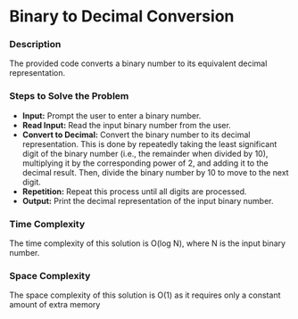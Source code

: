 # Binary to Decimal Conversion


### Description
The provided code converts a binary number to its equivalent decimal representation.

### Steps to Solve the Problem
- **Input:** Prompt the user to enter a binary number.
- **Read Input:** Read the input binary number from the user.
- **Convert to Decimal:** Convert the binary number to its decimal representation. This is done by repeatedly taking the least significant digit of the binary number (i.e., the remainder when divided by 10), multiplying it by the corresponding power of 2, and adding it to the decimal result. Then, divide the binary number by 10 to move to the next digit. 
- **Repetition:** Repeat this process until all digits are processed.
- **Output:** Print the decimal representation of the input binary number.

### Time Complexity
The time complexity of this solution is O(log N), where N is the input binary number.

### Space Complexity
The space complexity of this solution is O(1) as it requires only a constant amount of extra memory